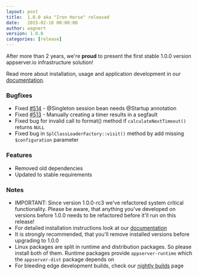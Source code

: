 ```yaml
---
layout: post
title:  1.0.0 aka "Iron Horse" released
date:   2015-02-16 00:00:00
author: wagnert
version: 1.0.0
categories: [release]
---
```


After more than 2 years, we're **proud** to present the first stable 1.0.0 version appserver.io infrastructure solution!

Read more about installation, usage and application development in our [documentation](<{{ "/get-started/documentation.html" | prepend: site.baseurl }}>).

### Bugfixes

* Fixed [#514](https://github.com/appserver-io/appserver/issues/514) - @Singleton session bean needs @Startup annotation
* Fixed [#513](https://github.com/appserver-io/appserver/issues/513) - Manually creating a timer results in a segfault
* Fixed bug for invalid call to format() method if `calculateNextTimeout()` returns `NULL`
* Fixed bug in `SplClassLoaderFactory::visit()` method by add missing `$configuration` parameter

### Features

* Removed old dependencies
* Updated to stable requirements

### Notes

* IMPORTANT: Since version 1.0.0-rc3 we've refactored system critical functionality. Please be aware, that anything you've developed on versions before 1.0.0 needs to be refactored before it'll run on this release!
* For detailed installation instructions look at our [documentation](http://appserver.io/get-started/documentation.html)
* It is strongly recommended, that you'll remove installed versions before upgrading to 1.0.0
* Linux packages are split in runtime and distribution packages. So please install both of them. Runtime packages provide `appserver-runtime` which the `appserver-dist` package depends on
* For bleeding edge development builds, check our [nightly builds](http://builds.appserver.io) page

